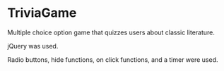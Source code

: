 # TriviaGame

Multiple choice option game that quizzes users about classic literature.

jQuery was used.

Radio buttons, hide functions, on click functions, and a timer were used. 